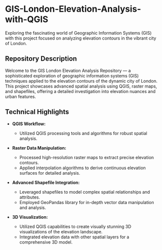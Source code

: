 # GIS-London-Elevation-Analysis-with-QGIS
Exploring the fascinating world of Geographic Information Systems (GIS) with this project focused on analyzing elevation contours in the vibrant city of London. 
## Repository Description

Welcome to the GIS London Elevation Analysis Repository — a sophisticated exploration of geographic information systems (GIS) techniques applied to the elevation contours of the dynamic city of London. This project showcases advanced spatial analysis using QGIS, raster maps, and shapefiles, offering a detailed investigation into elevation nuances and urban features.

## Technical Highlights

- **QGIS Workflow:**
  - Utilized QGIS processing tools and algorithms for robust spatial analysis.

- **Raster Data Manipulation:**
  - Processed high-resolution raster maps to extract precise elevation contours.
  - Applied interpolation algorithms to derive continuous elevation surfaces for detailed analysis.

- **Advanced Shapefile Integration:**
  - Leveraged shapefiles to model complex spatial relationships and attributes.
  - Employed GeoPandas library for in-depth vector data manipulation and analysis.

- **3D Visualization:**
  - Utilized QGIS capabilities to create visually stunning 3D visualizations of the elevation landscape.
  - Integrated elevation data with other spatial layers for a comprehensive 3D model.

